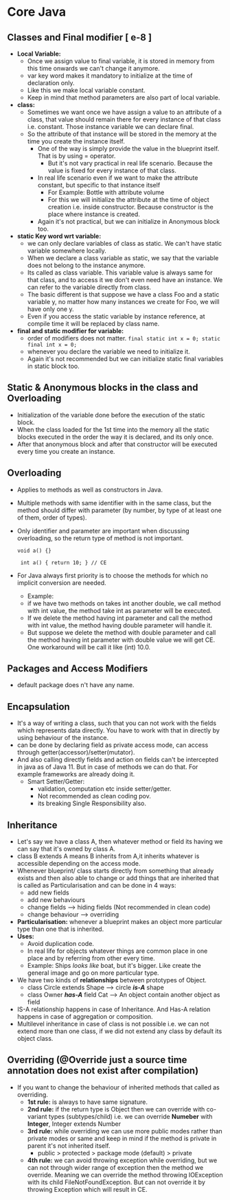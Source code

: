 # Core Java

## Classes and Final modifier [ e-8 ]
* **Local Variable:**
  * Once we assign value to final variable, it is stored in memory from this time onwards we can't change it anymore.
  * var key word makes it mandatory to initialize at the time of declaration only.
  * Like this we make local variable constant.
  * Keep in mind that method parameters are also part of local variable.
* **class:**
  * Sometimes we want once we have assign a value to an attribute of a class, that value should remain there for every 
  instance of that class i.e. constant. Those instance variable we can declare final.
  * So the attribute of that instance will be stored in the memory at the time you create the instance itself.
    * One of the way is simply provide the value in the blueprint itself. That is by using = operator.
      * But it's not vary practical in real life scenario. Because the value is fixed for every instance of that class.
    * In real life scenario even if we want to make the attribute constant, but specific to that instance itself
      * For Example: Bottle with attribute volume
      * For this we will initialize the attribute at the time of object creation i.e. inside constructor. Because 
      constructor is the place where instance is created.
    * Again it's not practical, but we can initialize in Anonymous block too. 
* **static Key word wrt variable:**
  * we can only declare variables of class as static. We can't have static variable somewhere locally.
  * When we declare a class variable as static, we say that the variable does not belong to the instance anymore.
  * Its called as class variable. This variable value is always same for that class, and to access it we don't  even 
  need have an instance. We can refer to the variable directly from class.
  * The basic different is that suppose we have a class Foo and a static variable y, no matter how many instances we create 
  for Foo, we will have only one y.
  * Even if you access the static variable by instance reference, at compile time it will be replaced by class name.
* **final and static modifier for variable:**
  * order of modifiers does not matter.
    `
      final static int x = 0;
      static final int x = 0;
    `
  * whenever you declare the variable we need to initialize it.
  * Again it's not recommended but we can initialize static final variables in static block too.

## Static & Anonymous blocks in the class and Overloading
* Initialization of the variable done before the execution of the static block.
* When the class loaded for the 1st time into the memory all the static blocks executed in the order the way it is 
declared, and its only once.
* After that anonymous block and after that constructor will be executed every time you create an instance.

## Overloading
* Applies to methods as well as constructors in Java.
* Multiple methods with same identifier with in the same class, but the method should differ with parameter
(by number, by type of at least one of them, order of types).
* Only identifier and parameter are important when discussing overloading, so the return type of method is not 
important.

    ` void a() {} `

    ` int a() { return 10; } // CE`
* For Java always first priority is to choose the methods for which no implicit conversion are needed.
  * Example: 
  * if we have two methods on takes int another double, we call method with int value, the method take int as 
    parameter will be executed.
  * If we delete the method having int parameter and call the method with int value, the method having double parameter
    will handle it.
  * But suppose we delete the method with double parameter and call the method having int parameter with double value we
    will get CE. One workaround will be call it like (int) 10.0.

## Packages and Access Modifiers
* default package does n't have any name.

## Encapsulation
* It's a way of writing a class, such that you can not work with the fields which represents data directly. You have to
  work with that in directly by using behaviour of the instance.
* can be done by declaring field as private access mode, can access through getter(accessor)/setter(mutator).
* And also calling directly fields and action on fields can't be intercepted in java as of Java 11. But in case of methods
  we can do that. For example frameworks are already doing it.
  * Smart Setter/Getter:
    * validation, computation etc inside setter/getter.
    * Not recommended as clean coding pov.
    * its breaking Single Responsibility also.

## Inheritance
* Let's say we have a class A, then whatever method or field its having we can say that it's owned by class A.
* class B extends A means B inherits from A,it inherits whatever is accessible depending on the access mode.
* Whenever blueprint/ class starts directly from something that already exists and then also able to change or add things
  that are inherited that is called as Particularisation and can be done in 4 ways:
  * add new fields
  * add new behaviours
  * change fields --> hiding fields (Not recommended in clean code)
  * change behaviour --> overriding
* **Particularisation:** whenever a blueprint makes an object more particular type than one that is inherited.
* **Uses:**
  * Avoid duplication code.
  * In real life for objects whatever things are common place in one place and by referring from other every time.
  * Example: Ships _looks like_ boat, but it's bigger. Like create the general image and go on more particular type.
* We have two kinds of **relationships** between prototypes of Object.
  * class Circle extends Shape --> circle **_is-A_** shape
  * class Owner **_has-A_** field Cat --> An object contain another object as field
* IS-A relationship happens in case of Inheritance. And Has-A relation happens in case of aggregation or composition.
* Multilevel inheritance in case of class is not possible i.e. we can not extend more than one class,
  if we did not extend any class by default its object class.

## Overriding (@Override just a source time annotation does not exist after compilation)
* If you want to change the behaviour of inherited methods that called as overriding.
  * **1st rule:** is always to have same signature.
  * **2nd rule:** if the return type is Object then we can override with co-variant types (subtypes/child)
    i.e. we can override **Numeber** with **Integer**, Integer extends Number
  * **3rd rule:** while overriding we can use more public modes rather than private modes or same
    and keep in mind if the method is private in parent it's not inherited itself.
    * public > protected > package mode (default) > private
  * **4th rule:** we can avoid throwing exception while overriding, but we can not through wider range of exception then the
    method we override. Meaning we can override the method throwing IOException with its child FileNotFoundException.
    But can not override it by throwing Exception which will result in CE.













